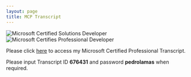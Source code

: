```yaml
---
layout: page
title: MCP Transcript
---
```

![Microsoft Certified Solutions Developer](http://www.pedrolamas.com/wp-content/uploads/2016/02/MCSD.png)
![Microsoft Certifies Professional Developer](http://www.pedrolamas.com/wp-content/uploads/2013/01/MCPD.png)

Please click [here](https://mcp.microsoft.com/authenticate/validatemcp.aspx) to access my Microsoft Certified Professional Transcript.

Please input Transcript ID **676431** and password **pedrolamas** when required.